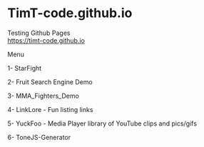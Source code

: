 # TimT-code.github.io
Testing Github Pages  
https://timt-code.github.io


Menu

1- StarFight

2- Fruit Search Engine Demo

3- MMA_Fighters_Demo

4- LinkLore - Fun listing links

5- YuckFoo - Media Player library of YouTube clips and pics/gifs

6- ToneJS-Generator
